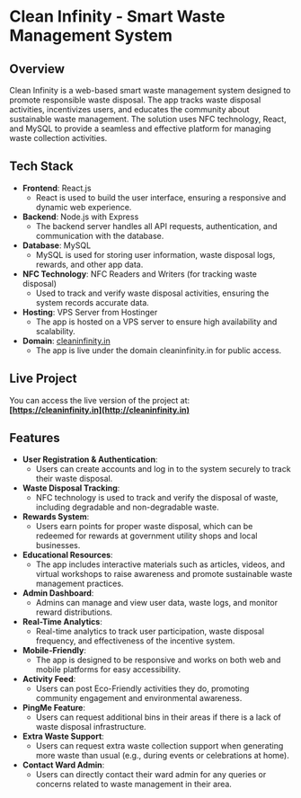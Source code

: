 # Clean Infinity - Smart Waste Management System

## Overview

Clean Infinity is a web-based smart waste management system designed to promote responsible waste disposal. The app tracks waste disposal activities, incentivizes users, and educates the community about sustainable waste management. The solution uses NFC technology, React, and MySQL to provide a seamless and effective platform for managing waste collection activities.

## Tech Stack

- **Frontend**: React.js
  - React is used to build the user interface, ensuring a responsive and dynamic web experience.
- **Backend**: Node.js with Express
  - The backend server handles all API requests, authentication, and communication with the database.
- **Database**: MySQL
  - MySQL is used for storing user information, waste disposal logs, rewards, and other app data.
- **NFC Technology**: NFC Readers and Writers (for tracking waste disposal)
  - Used to track and verify waste disposal activities, ensuring the system records accurate data.
- **Hosting**: VPS Server from Hostinger
  - The app is hosted on a VPS server to ensure high availability and scalability.
- **Domain**: [cleaninfinity.in](http://cleaninfinity.in)
  - The app is live under the domain cleaninfinity.in for public access.

## Live Project

You can access the live version of the project at:  
**[https://cleaninfinity.in](http://cleaninfinity.in)**

## Features

- **User Registration & Authentication**:
  - Users can create accounts and log in to the system securely to track their waste disposal.
- **Waste Disposal Tracking**:
  - NFC technology is used to track and verify the disposal of waste, including degradable and non-degradable waste.
- **Rewards System**:
  - Users earn points for proper waste disposal, which can be redeemed for rewards at government utility shops and local businesses.
- **Educational Resources**:
  - The app includes interactive materials such as articles, videos, and virtual workshops to raise awareness and promote sustainable waste management practices.
- **Admin Dashboard**:
  - Admins can manage and view user data, waste logs, and monitor reward distributions.
- **Real-Time Analytics**:
  - Real-time analytics to track user participation, waste disposal frequency, and effectiveness of the incentive system.
- **Mobile-Friendly**:
  - The app is designed to be responsive and works on both web and mobile platforms for easy accessibility.
- **Activity Feed**:
  - Users can post Eco-Friendly activities they do, promoting community engagement and environmental awareness.
- **PingMe Feature**:
  - Users can request additional bins in their areas if there is a lack of waste disposal infrastructure.
- **Extra Waste Support**:
  - Users can request extra waste collection support when generating more waste than usual (e.g., during events or celebrations at home).
- **Contact Ward Admin**:
  - Users can directly contact their ward admin for any queries or concerns related to waste management in their area.

